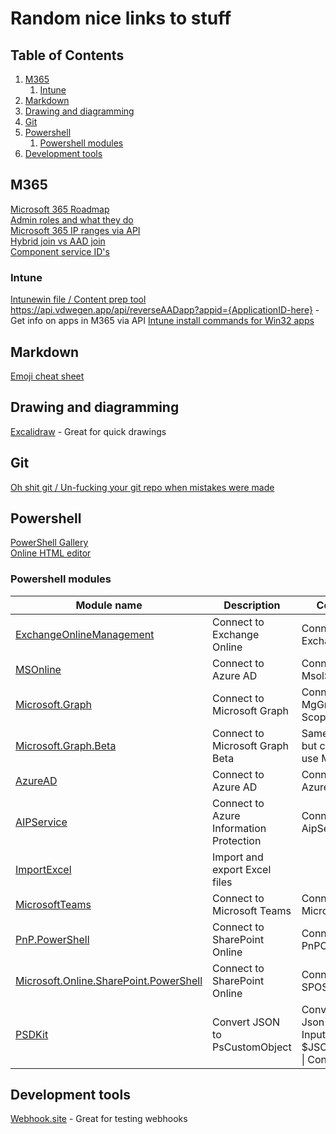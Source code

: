 # Random nice links to stuff

## Table of Contents <!-- omit in toc -->

1. [M365](#m365)
   1. [Intune](#intune)
2. [Markdown](#markdown)
3. [Drawing and diagramming](#drawing-and-diagramming)
4. [Git](#git)
5. [Powershell](#powershell)
   1. [Powershell modules](#powershell-modules)
6. [Development tools](#development-tools)

## M365

[Microsoft 365 Roadmap](https://www.microsoft.com/en-us/microsoft-365/roadmap?filters=&searchterms=)  
[Admin roles and what they do](https://learn.microsoft.com/en-us/azure/active-directory/roles/permissions-reference#domain-name-administrator)  
[Microsoft 365 IP ranges via API](https://endpoints.office.com/endpoints/worldwide?clientrequestid=b10c5ed1-bad1-445f-b386-b919946339a7)  
[Hybrid join vs AAD join](https://wiki.winadmins.io/en/autopilot/hybrid-join-vs-aad-join)  
[Component service ID's](https://learn.microsoft.com/en-us/entra/identity/users/licensing-service-plan-reference)

### Intune

[Intunewin file / Content prep tool](https://svrooij.io/2023/10/19/open-source-intune-content-prep/)  
<https://api.vdwegen.app/api/reverseAADapp?appid={ApplicationID-here}> - Get info on apps in M365 via API
[Intune install commands for Win32 apps](https://silentinstallhq.com/)

## Markdown

[Emoji cheat sheet](https://github.com/ikatyang/emoji-cheat-sheet#table-of-contents)

## Drawing and diagramming

[Excalidraw](https://excalidraw.com/) - Great for quick drawings

## Git

[Oh shit git / Un-fucking your git repo when mistakes were made](https://ohshitgit.com/)

## Powershell

[PowerShell Gallery](https://www.powershellgallery.com/)  
[Online HTML editor](https://html5-editor.net/)

### Powershell modules

| Module name                                                                                                                 | Description                             | Commands                                                        |
| --------------------------------------------------------------------------------------------------------------------------- | --------------------------------------- | --------------------------------------------------------------- |
| [ExchangeOnlineManagement](https://www.powershellgallery.com/packages/ExchangeOnlineManagement)                             | Connect to Exchange Online              | Connect-ExchangeOnline                                          |
| [MSOnline](https://www.powershellgallery.com/packages/MSOnline)                                                             | Connect to Azure AD                     | Connect-MsolService                                             |
| [Microsoft.Graph](https://www.powershellgallery.com/packages/Microsoft.Graph)                                               | Connect to Microsoft Graph              | Connect-MgGraph -Scopes                                         |
| [Microsoft.Graph.Beta](https://www.powershellgallery.com/packages/Microsoft.Graph.Beta)                                     | Connect to Microsoft Graph Beta         | Same as above, but commands use MgGraphBeta                     |
| [AzureAD](https://www.powershellgallery.com/packages/AzureAD)                                                               | Connect to Azure AD                     | Connect-AzureAD                                                 |
| [AIPService](https://www.powershellgallery.com/packages/AIPService)                                                         | Connect to Azure Information Protection | Connect-AipService                                              |
| [ImportExcel](https://www.powershellgallery.com/packages/ImportExcel)                                                       | Import and export Excel files           |                                                                 |
| [MicrosoftTeams](https://www.powershellgallery.com/packages/MicrosoftTeams)                                                 | Connect to Microsoft Teams              | Connect-MicrosoftTeams                                          |
| [PnP.PowerShell](https://www.powershellgallery.com/packages/PnP.PowerShell)                                                 | Connect to SharePoint Online            | Connect-PnPOnline                                               |
| [Microsoft.Online.SharePoint.PowerShell](https://www.powershellgallery.com/packages/Microsoft.Online.SharePoint.PowerShell) | Connect to SharePoint Online            | Connect-SPOService                                              |
| [PSDKit](https://www.powershellgallery.com/packages/PSDKit)                                                                 | Convert JSON to PsCustomObject          | ConvertFrom-Json -InputObject $JSONInputString \| ConvertTo-Psd |

## Development tools

[Webhook.site](https://webhook.site/) - Great for testing webhooks
